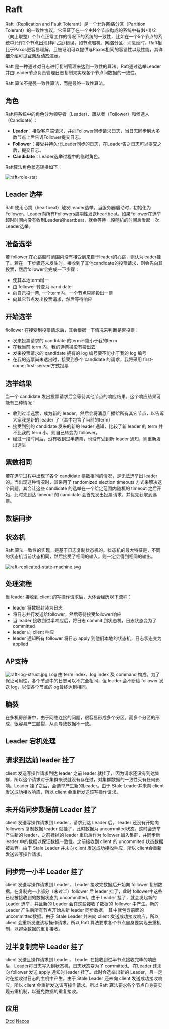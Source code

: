 # Raft

Raft（Replication and Fault Tolerant）是一个允许网络分区（Partition Tolerant）的一致性协议，它保证了在一个由N个节点构成的系统中有(N+1)/2（向上取整）个节点正常工作的情况下的系统的一致性，比如在一个5个节点的系统中允许2个节点出现非拜占庭错误，如节点宕机、网络分区、消息延时。Raft相比于Paxos更容易理解，且被证明可以提供与Paxos相同的容错性以及性能，其详细介绍可见[官网](https://raft.github.io/)及[动态演示](http://thesecretlivesofdata.com/raft/)。

Raft 是一种通过对日志进行复制管理来达到一致性的算法。Raft通过选举Leader并由Leader节点负责管理日志复制来实现各个节点间数据的一致性。

Raft 算法不是强一致性算法，而是最终一致性算法。

## 角色

Raft将系统中的角色分为领导者（Leader）、跟从者（Follower）和候选人（Candidate）：

- **Leader**：接受客户端请求，并向Follower同步请求日志，当日志同步到大多数节点上后告诉Follower提交日志。
- **Follower**：接受并持久化Leader同步的日志，在Leader告之日志可以提交之后，提交日志。
- **Candidate**：Leader选举过程中的临时角色。

Raft算法角色状态转换如下：

![raft-role-stat](./assets/images/raft-role-state.jpg)

## Leader 选举

Raft 使用心跳（heartbeat）触发Leader选举。当服务器启动时，初始化为Follower。Leader向所有Followers周期性发送heartbeat。如果Follower在选举超时时间内没有收到Leader的heartbeat，就会等待一段随机的时间后发起一次Leader选举。

## 准备选举

若 follower 在心跳超时范围内没有接受到来自于leader的心跳，则认为leader挂了。若在一下步骤还未发生时，接收到了其他candidate的投票请求，则会先向其投票，然后follower会完成一下步骤：

* 使其本地term增一
* 由 follower 转变为 candidate
* 向自己投一票,  一个term内，一个节点只能投出一票
* 向其它节点发出投票请求，然后等待响应

##  开始选举

flollower 在接受到投票请求后，其会根据一下情况来判断是否投票：

* 发来投票请求的 candidate 的term不能小于我的term
* 在我当前 term 内，我的选票换没有投出去
* 发来投票请求的 candidate 拥有的 log 编号要不能小于我的 log 编号
* 在我的选票尚未透出时，接受到多个 candidate 的请求，我将采用 first-come-first-served方式投票

## 选举结果

当一个 candidate 发出投票请求后会等待其他节点的响应结果。这个响应结果可能有三种情况：

* 收到过半选票，成为新的 leader。然后会将消息广播给所有其它节点，以告诉大家我是新的 leader 了（其中包含了当前的term）
* 接受到别的 candidate 发来的新的 leader 通知，比较了新 leader 的 term 并不比我的 term 小，则自己转变为 follower。
* 经过一段时间后，没有收到过半选票，也没有受到新 leader 通知，则重新发出选举

## 票数相同
若在选举过程中出现了各个 candidate 票数相同的情况，是无法选举出 leader的。当出现这种情况时，其采用了 randomized election timeouts 方式来解决这个问题。其会让这些 candidate 的选举在一个给定范围内随机的 timeout 之后开始，此时先到达 timeout 的 candidate 会首先发出投票请求，并优先获取到选票。

## 数据同步

## 状态机

Raft 算法一致性的实现，是基于日志复制状态机的。状态机的最大特征是，不同的状态机当前状态相同，然后接受了相同的输入，则一定会得到相同的输出。

![raft-replicated-state-machine.svg](./assets/images/raft-replicated-state-machine.svg)

## 处理流程

当 leader 接收到 client 的写操作请求后，大体会经历以下流程：

* leader 将数据封装为日志
* 将日志并行发送给follower，然后等待接受follower响应
* 当 leader 接收到过半响应后，将日志 commit 到状态机，日志状态变为了 committed
* leader 向 client 响应
* leader 通知所有 follower 将日志 apply 到他们本地的状态机，日志状态变为 applied

## AP支持

![raft-log-struct.jpg](./assets/images/raft-log-struct.jpg)
Log 由 term index、log index 及 command 构成。为了保证可用性，各个节点中的日志可以不完全相同，但 leader 会不断给 follower 发送 log，以使各个节点的log最终达到相同。

## 脑裂

在多机房部署中，由于网络连接的问题，很容易形成多个分区。而多个分区的形成，很容易产生脑裂，从而导致数据不一致。

## Leader 宕机处理

## 请求到达前 leader 挂了

client 发送写操作请求到达 leader 之前 leader 就挂了，因为请求还没有到达集群，所以这个请求对于集群来说就没有存在过，对集群数据的一致性灭有任何影响。Leader 挂了之后，会选举产生新的Leader。由于 Stale Leader并未向 client 发送成功接收响应，所以 client 会重新发送该写操作请求。

## 未开始同步数据前 Leader 挂了

client 发送写操作请求到 Leader，请求到达 Leader 后， leader 还没有开始向 followers 复制数据 leader 就挂了，此时数据为 uncommited状态。这时会选举产生新的 leader，之前挂掉的 leader 重启后作为 follower 加入集群，并同步新 leader 中的数据以保证数据一致性。之前接收到 client 的 uncommited 状态数据被丢弃。由于 Stale Leader 并未向 client 发送成功接收响应，所以 client会重新发送该写操作请求。

## 同步完一小半 Leader 挂了

client 发送写操作请求到 Leader， Leader 接收完数据后开始向 follower 复制数据。在复制完一小部分（未过半）follower 后 leader 挂了，此时 follower中这些已经被接收到的数据状态为 uncommitted。由于 Leader 挂了，就会发起新的 Leader 选举，并且新的 Leader 会在这些接收了数据的 follower 中产生。新的 Leader 产生后所有节点开始从新 leader 同步数据， 其中就包含前面的 uncommitted数据。由于 Stale Leader 并未向 client 发送成功接收响应，所以 client 会重新发送该写操作请求。所以 Raft 算法要求各个节点自身要实现去重机制，以避免数据的重复接收。

## 过半复制完毕 Leader 挂了

client 发送且操作请求到 Leader， Leader 在接收到过半节点接收完毕的响应后，Leader将日志写入到状态机，日志状态变为了 committed。 在Leader 还未向 follower 发送 apply 通知时 leader 挂了。此时会选举出新的 Leader，且一定时在接收过日志的主机中产生。由于 Stale Leader 还未向 client 发送成功接收响应，所以 client 会重新发送该写操作请求。所以 Raft 算法要求各个节点自身要实现去重机制，以避免数据的重复接收。


## 应用

[Etcd](./etcd.md)
[Nacos](https://nacos.io)
